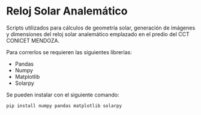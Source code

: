 # Reloj Solar Analemático
Scripts utilizados para cálculos de geometría solar, generación de imágenes y dimensiones del reloj solar analemático emplazado en el predio del CCT CONICET MENDOZA.

Para correrlos se requieren las siguientes librerías:
* Pandas
* Numpy
* Matplotlib
* Solarpy
  
Se pueden instalar con el siguiente comando:

`pip install numpy pandas matplotlib solarpy`
